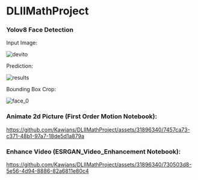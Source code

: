 # DLIIMathProject




### Yolov8 Face Detection

Input Image:

![devito](https://github.com/Kawians/DLIIMathProject/assets/31896340/274280a6-4f6a-4d37-aa9b-afdfa2a8e144)

Prediction:

![results](https://github.com/Kawians/DLIIMathProject/assets/31896340/bd7d28d0-4e25-43c5-ab47-d21f65fab4b7)

Bounding Box Crop:

![face_0](https://github.com/Kawians/DLIIMathProject/assets/31896340/9819d3db-04f0-4bc0-bdaf-e71d65b9d413)

### Animate 2d Picture (First Order Motion Notebook):

https://github.com/Kawians/DLIIMathProject/assets/31896340/7457ca73-c371-48b1-97a7-18de5d1a879a

### Enhance Video (ESRGAN_Video_Enhancement Notebook):

https://github.com/Kawians/DLIIMathProject/assets/31896340/730503d8-5e56-4d94-8886-82a6811e80c4









